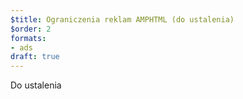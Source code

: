 ```yaml
---
$title: Ograniczenia reklam AMPHTML (do ustalenia)
$order: 2
formats:
- ads
draft: true
---
```


Do ustalenia
